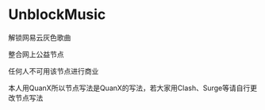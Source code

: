 # UnblockMusic
解锁网易云灰色歌曲

整合网上公益节点

任何人不可用该节点进行商业

本人用QuanX所以节点写法是QuanX的写法，若大家用Clash、Surge等请自行更改节点写法
